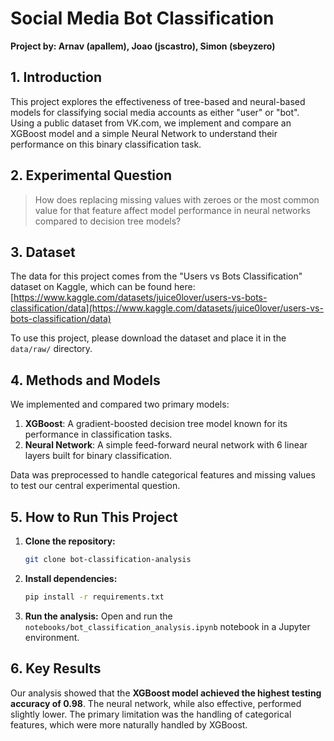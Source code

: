 # Social Media Bot Classification

**Project by: Arnav (apallem), Joao (jscastro), Simon (sbeyzero)**

## 1. Introduction

This project explores the effectiveness of tree-based and neural-based models for classifying social media accounts as either "user" or "bot". Using a public dataset from VK.com, we implement and compare an XGBoost model and a simple Neural Network to understand their performance on this binary classification task.

## 2. Experimental Question

> How does replacing missing values with zeroes or the most common value for that feature affect model performance in neural networks compared to decision tree models?

## 3. Dataset

The data for this project comes from the "Users vs Bots Classification" dataset on Kaggle, which can be found here:
[https://www.kaggle.com/datasets/juice0lover/users-vs-bots-classification/data](https://www.kaggle.com/datasets/juice0lover/users-vs-bots-classification/data)

To use this project, please download the dataset and place it in the `data/raw/` directory.

## 4. Methods and Models

We implemented and compared two primary models:

1.  **XGBoost**: A gradient-boosted decision tree model known for its performance in classification tasks.
2.  **Neural Network**: A simple feed-forward neural network with 6 linear layers built for binary classification.

Data was preprocessed to handle categorical features and missing values to test our central experimental question.

## 5. How to Run This Project

1.  **Clone the repository:**
    ```bash
    git clone bot-classification-analysis
    ```
2.  **Install dependencies:**
    ```bash
    pip install -r requirements.txt
    ```
3.  **Run the analysis:**
    Open and run the `notebooks/bot_classification_analysis.ipynb` notebook in a Jupyter environment.

## 6. Key Results

Our analysis showed that the **XGBoost model achieved the highest testing accuracy of 0.98**. The neural network, while also effective, performed slightly lower. The primary limitation was the handling of categorical features, which were more naturally handled by XGBoost.

